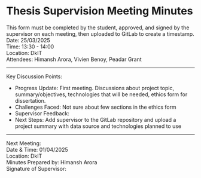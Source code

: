 # Thesis Supervision Meeting Minutes 

This form must be completed by the student, approved, and signed by the supervisor on each meeting, then uploaded to GitLab to create a timestamp.\
Date: 25/03/2025 \
Time: 13:30 - 14:00 \
Location: DkIT \
Attendees: Himansh Arora, Vivien Benoy, Peadar Grant
________________________________________
Key Discussion Points:
- Progress Update: First meeting. Discussions about project topic, summary/objectives, technologies that will be needed, ethics form for dissertation. 
- Challenges Faced: Not sure about few sections in the ethics form
- Supervisor Feedback: 
- Next Steps: Add supervisor to the GitLab repository and upload a project summary with data source and technologies planned to use
________________________________________
Next Meeting: \
Date & Time: 01/04/2025 \
Location: DkIT \
Minutes Prepared by: Himansh Arora \
Signature of Supervisor: 
